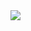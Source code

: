 <img src="https://github.com/akshaybahadur21/ml-notes/blob/master/notes_images/neural_networks.jpg">
